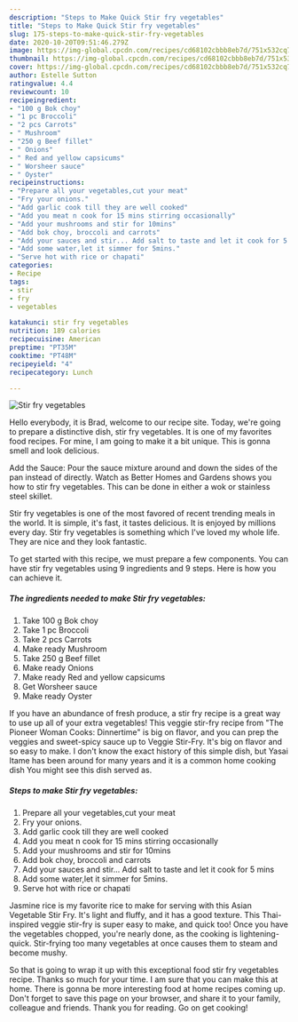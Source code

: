 ```yaml
---
description: "Steps to Make Quick Stir fry vegetables"
title: "Steps to Make Quick Stir fry vegetables"
slug: 175-steps-to-make-quick-stir-fry-vegetables
date: 2020-10-20T09:51:46.279Z
image: https://img-global.cpcdn.com/recipes/cd68102cbbb8eb7d/751x532cq70/stir-fry-vegetables-recipe-main-photo.jpg
thumbnail: https://img-global.cpcdn.com/recipes/cd68102cbbb8eb7d/751x532cq70/stir-fry-vegetables-recipe-main-photo.jpg
cover: https://img-global.cpcdn.com/recipes/cd68102cbbb8eb7d/751x532cq70/stir-fry-vegetables-recipe-main-photo.jpg
author: Estelle Sutton
ratingvalue: 4.4
reviewcount: 10
recipeingredient:
- "100 g Bok choy"
- "1 pc Broccoli"
- "2 pcs Carrots"
- " Mushroom"
- "250 g Beef fillet"
- " Onions"
- " Red and yellow capsicums"
- " Worsheer sauce"
- " Oyster"
recipeinstructions:
- "Prepare all your vegetables,cut your meat"
- "Fry your onions."
- "Add garlic cook till they are well cooked"
- "Add you meat n cook for 15 mins stirring occasionally"
- "Add your mushrooms and stir for 10mins"
- "Add bok choy, broccoli and carrots"
- "Add your sauces and stir... Add salt to taste and let it cook for 5 mins"
- "Add some water,let it simmer for 5mins."
- "Serve hot with rice or chapati"
categories:
- Recipe
tags:
- stir
- fry
- vegetables

katakunci: stir fry vegetables 
nutrition: 189 calories
recipecuisine: American
preptime: "PT35M"
cooktime: "PT48M"
recipeyield: "4"
recipecategory: Lunch

---
```



![Stir fry vegetables](https://img-global.cpcdn.com/recipes/cd68102cbbb8eb7d/751x532cq70/stir-fry-vegetables-recipe-main-photo.jpg)

Hello everybody, it is Brad, welcome to our recipe site. Today, we're going to prepare a distinctive dish, stir fry vegetables. It is one of my favorites food recipes. For mine, I am going to make it a bit unique. This is gonna smell and look delicious.

Add the Sauce: Pour the sauce mixture around and down the sides of the pan instead of directly. Watch as Better Homes and Gardens shows you how to stir fry vegetables. This can be done in either a wok or stainless steel skillet.

Stir fry vegetables is one of the most favored of recent trending meals in the world. It is simple, it's fast, it tastes delicious. It is enjoyed by millions every day. Stir fry vegetables is something which I've loved my whole life. They are nice and they look fantastic.


To get started with this recipe, we must prepare a few components. You can have stir fry vegetables using 9 ingredients and 9 steps. Here is how you can achieve it.

<!--inarticleads1-->

##### The ingredients needed to make Stir fry vegetables:

1. Take 100 g Bok choy
1. Take 1 pc Broccoli
1. Take 2 pcs Carrots
1. Make ready  Mushroom
1. Take 250 g Beef fillet
1. Make ready  Onions
1. Make ready  Red and yellow capsicums
1. Get  Worsheer sauce
1. Make ready  Oyster


If you have an abundance of fresh produce, a stir fry recipe is a great way to use up all of your extra vegetables! This veggie stir-fry recipe from &#34;The Pioneer Woman Cooks: Dinnertime&#34; is big on flavor, and you can prep the veggies and sweet-spicy sauce up to Veggie Stir-Fry. It&#39;s big on flavor and so easy to make. I don&#39;t know the exact history of this simple dish, but Yasai Itame has been around for many years and it is a common home cooking dish You might see this dish served as. 

<!--inarticleads2-->

##### Steps to make Stir fry vegetables:

1. Prepare all your vegetables,cut your meat
1. Fry your onions.
1. Add garlic cook till they are well cooked
1. Add you meat n cook for 15 mins stirring occasionally
1. Add your mushrooms and stir for 10mins
1. Add bok choy, broccoli and carrots
1. Add your sauces and stir... Add salt to taste and let it cook for 5 mins
1. Add some water,let it simmer for 5mins.
1. Serve hot with rice or chapati


Jasmine rice is my favorite rice to make for serving with this Asian Vegetable Stir Fry. It&#39;s light and fluffy, and it has a good texture. This Thai-inspired veggie stir-fry is super easy to make, and quick too! Once you have the vegetables chopped, you&#39;re nearly done, as the cooking is lightening-quick. Stir-frying too many vegetables at once causes them to steam and become mushy. 

So that is going to wrap it up with this exceptional food stir fry vegetables recipe. Thanks so much for your time. I am sure that you can make this at home. There is gonna be more interesting food at home recipes coming up. Don't forget to save this page on your browser, and share it to your family, colleague and friends. Thank you for reading. Go on get cooking!
